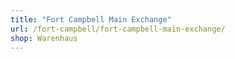 ```yaml
---
title: "Fort Campbell Main Exchange"
url: /fort-campbell/fort-campbell-main-exchange/
shop: Warenhaus
---
```

